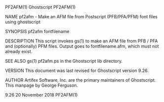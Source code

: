 PF2AFM(1)                                                                                      Ghostscript                                                                                      PF2AFM(1)

NAME
       pf2afm - Make an AFM file from Postscript (PFB/PFA/PFM) font files using ghostscript

SYNOPSIS
       pf2afm  fontfilename

DESCRIPTION
       This script invokes gs(1) to make an AFM file from PFB / PFA and (optionally) PFM files.  Output goes to fontfilename.afm, which must not already exist.

SEE ALSO
       gs(1)
       pf2afm.ps in the Ghostscript lib directory.

VERSION
       This document was last revised for Ghostscript version 9.26.

AUTHOR
       Artifex Software, Inc. are the primary maintainers of Ghostscript.  This manpage by George Ferguson.

9.26                                                                                         20 November 2018                                                                                   PF2AFM(1)
